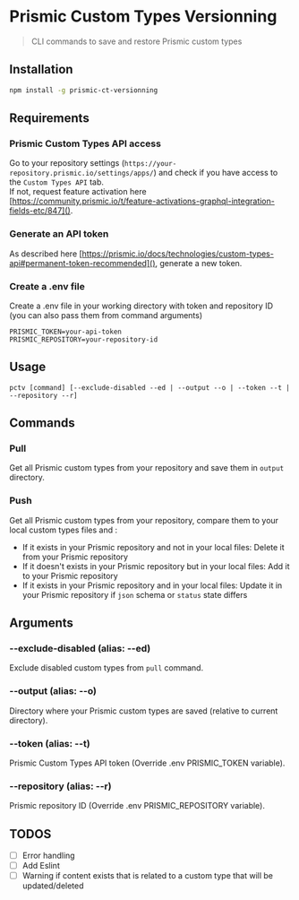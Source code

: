 # Prismic Custom Types Versionning

> CLI commands to save and restore Prismic custom types


## Installation 

```bash
npm install -g prismic-ct-versionning
```



## Requirements

### Prismic Custom Types API access

Go to your repository settings (`https://your-repository.prismic.io/settings/apps/`) and check if you have access to the `Custom Types API` tab.  
If not, request feature activation here [https://community.prismic.io/t/feature-activations-graphql-integration-fields-etc/847]().

### Generate an API token

As described here [https://prismic.io/docs/technologies/custom-types-api#permanent-token-recommended](), generate a new token.

### Create a .env file

Create a .env file in your working directory with token and repository ID (you can also pass them from command arguments)

```
PRISMIC_TOKEN=your-api-token
PRISMIC_REPOSITORY=your-repository-id
```


## Usage

`pctv [command] [--exclude-disabled --ed | --output --o | --token --t | --repository --r]`

## Commands

### Pull

Get all Prismic custom types from your repository and save them in `output` directory.

### Push

Get all Prismic custom types from your repository, compare them to your local custom types files and :

- If it exists in your Prismic repository and not in your local files: Delete it from your Prismic repository
- If it doesn't exists in your Prismic repository but in your local files: Add it to your Prismic repository
- If it exists in your Prismic repository and in your local files: Update it in your Prismic repository if `json` schema or `status` state differs


## Arguments

### --exclude-disabled (alias: --ed)

Exclude disabled custom types from `pull` command.

### --output (alias: --o)

Directory where your Prismic custom types are saved (relative to current directory).

### --token (alias: --t)

Prismic Custom Types API token (Override .env PRISMIC_TOKEN variable).

### --repository (alias: --r)

Prismic repository ID (Override .env PRISMIC_REPOSITORY variable).



## TODOS

- [ ] Error handling
- [ ] Add Eslint
- [ ] Warning if content exists that is related to a custom type that will be updated/deleted 
